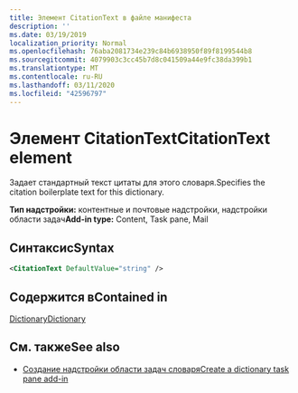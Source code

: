```yaml
---
title: Элемент CitationText в файле манифеста
description: ''
ms.date: 03/19/2019
localization_priority: Normal
ms.openlocfilehash: 76aba2081734e239c84b6938950f89f8199544b8
ms.sourcegitcommit: 4079903c3cc45b7d8c041509a44e9fc38da399b1
ms.translationtype: MT
ms.contentlocale: ru-RU
ms.lasthandoff: 03/11/2020
ms.locfileid: "42596797"
---
```

# <a name="citationtext-element"></a><span data-ttu-id="52977-102">Элемент CitationText</span><span class="sxs-lookup"><span data-stu-id="52977-102">CitationText element</span></span>

<span data-ttu-id="52977-103">Задает стандартный текст цитаты для этого словаря.</span><span class="sxs-lookup"><span data-stu-id="52977-103">Specifies the citation boilerplate text for this dictionary.</span></span>

<span data-ttu-id="52977-104">**Тип надстройки:** контентные и почтовые надстройки, надстройки области задач</span><span class="sxs-lookup"><span data-stu-id="52977-104">**Add-in type:** Content, Task pane, Mail</span></span>

## <a name="syntax"></a><span data-ttu-id="52977-105">Синтаксис</span><span class="sxs-lookup"><span data-stu-id="52977-105">Syntax</span></span>

```XML
<CitationText DefaultValue="string" />
```

## <a name="contained-in"></a><span data-ttu-id="52977-106">Содержится в</span><span class="sxs-lookup"><span data-stu-id="52977-106">Contained in</span></span>

[<span data-ttu-id="52977-107">Dictionary</span><span class="sxs-lookup"><span data-stu-id="52977-107">Dictionary</span></span>](dictionary.md)

## <a name="see-also"></a><span data-ttu-id="52977-108">См. также</span><span class="sxs-lookup"><span data-stu-id="52977-108">See also</span></span>

- [<span data-ttu-id="52977-109">Создание надстройки области задач словаря</span><span class="sxs-lookup"><span data-stu-id="52977-109">Create a dictionary task pane add-in</span></span>](../../word/dictionary-task-pane-add-ins.md)
